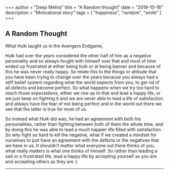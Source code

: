 +++
author = "Deep Mehta"
title = "A Random thought"
date = "2019-10-18"
description = "Motivational story"
tags = [
    "happiness",
    "random",
    "smile"
]
+++

## A Random Thought

What Hulk taught us in the Avengers Endgame,

Hulk had over the years considered the other half of him as a negative personality and so always fought with himself over that and most of time ended up frustrated at either being hulk or at being banner and because of this he was never really happy.
So relate this to the things or attitude that you have been trying to change over the years because you always had a stiff belief system regarding what the world expects from you, to get rid of all defects and become perfect.
So what happens when we try too hard to reach those expectations, either we rise up to that and lead a happy life, or we just keep on fighting it and we are never able to lead a life of satisfaction and always have the fear of not being perfect and in the world out there we see that the latter is true for most of us.

So instead what Hulk did was, he had an agreement with both his personalities, rather than fighting between both of them the whole time, and by doing this he was able to lead a much happier life filled with satisfaction.
So why fight so hard to kill the negative, what if we created a mindset for ourselves to just have an agreement with the defects or the negatives that we have in us. It shouldn’t matter what everyone out there thinks of you, what really matters is what one thinks of himself. So rather than leading a sad or a frustrated life, lead a happy life by accepting yourself as you are and accepting others as they are :)

---
